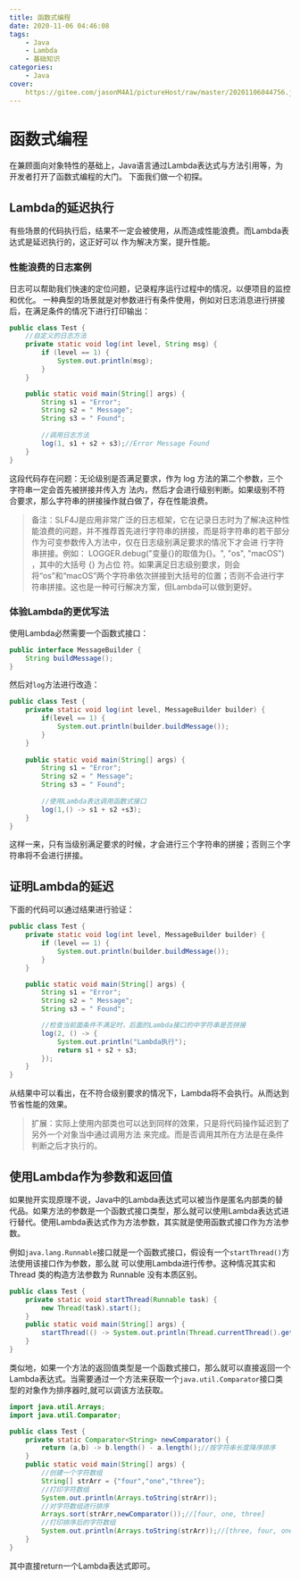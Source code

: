 ```yaml
---
title: 函数式编程
date: 2020-11-06 04:46:08
tags:
	- Java
	- Lambda
	- 基础知识
categories:
	- Java
cover:
	https://gitee.com/jasonM4A1/pictureHost/raw/master/20201106044756.jpg
---
```


# 函数式编程

在兼顾面向对象特性的基础上，Java语言通过Lambda表达式与方法引用等，为开发者打开了函数式编程的大门。 下面我们做一个初探。

## Lambda的延迟执行

有些场景的代码执行后，结果不一定会被使用，从而造成性能浪费。而Lambda表达式是延迟执行的，这正好可以 作为解决方案，提升性能。

### 性能浪费的日志案例

日志可以帮助我们快速的定位问题，记录程序运行过程中的情况，以便项目的监控和优化。 一种典型的场景就是对参数进行有条件使用，例如对日志消息进行拼接后，在满足条件的情况下进行打印输出：

~~~java
public class Test {
    //自定义的日志方法
    private static void log(int level, String msg) {
        if (level == 1) {
            System.out.println(msg);
        }
    }

    public static void main(String[] args) {
        String s1 = "Error";
        String s2 = " Message";
        String s3 = " Found";
        
        //调用日志方法
        log(1, s1 + s2 + s3);//Error Message Found
    }
}
~~~

这段代码存在问题：无论级别是否满足要求，作为 log 方法的第二个参数，三个字符串一定会首先被拼接并传入方 法内，然后才会进行级别判断。如果级别不符合要求，那么字符串的拼接操作就白做了，存在性能浪费。

> 备注：SLF4J是应用非常广泛的日志框架，它在记录日志时为了解决这种性能浪费的问题，并不推荐首先进行字符串的拼接，而是将字符串的若干部分作为可变参数传入方法中，仅在日志级别满足要求的情况下才会进 行字符串拼接。例如： LOGGER.debug("变量{}的取值为{}。", "os", "macOS") ，其中的大括号 {} 为占位 符。如果满足日志级别要求，则会将“os”和“macOS”两个字符串依次拼接到大括号的位置；否则不会进行字 符串拼接。这也是一种可行解决方案，但Lambda可以做到更好。

###  体验Lambda的更优写法

使用Lambda必然需要一个函数式接口：

~~~java
public interface MessageBuilder {
    String buildMessage();
}
~~~

然后对`log`方法进行改造：

~~~java
public class Test {
    private static void log(int level, MessageBuilder builder) {
        if(level == 1) {
            System.out.println(builder.buildMessage());
        }
    }
    
    public static void main(String[] args) {
        String s1 = "Error";
        String s2 = " Message";
        String s3 = " Found";
        
        //使用Lambda表达调用函数式接口
        log(1,() -> s1 + s2 +s3);
    }
}
~~~

这样一来，只有当级别满足要求的时候，才会进行三个字符串的拼接；否则三个字符串将不会进行拼接。

## 证明Lambda的延迟

下面的代码可以通过结果进行验证：

~~~java
public class Test {
    private static void log(int level, MessageBuilder builder) {
        if (level == 1) {
            System.out.println(builder.buildMessage());
        }
    }

    public static void main(String[] args) {
        String s1 = "Error";
        String s2 = " Message";
        String s3 = " Found";

        //检查当前面条件不满足时，后面的Lambda接口的中字符串是否拼接
        log(2, () -> {
            System.out.println("Lambda执行");
            return s1 + s2 + s3;
        });
    }
}
~~~

从结果中可以看出，在不符合级别要求的情况下，Lambda将不会执行。从而达到节省性能的效果。

> 扩展：实际上使用内部类也可以达到同样的效果，只是将代码操作延迟到了另外一个对象当中通过调用方法 来完成。而是否调用其所在方法是在条件判断之后才执行的。

## 使用Lambda作为参数和返回值

如果抛开实现原理不说，Java中的Lambda表达式可以被当作是匿名内部类的替代品。如果方法的参数是一个函数式接口类型，那么就可以使用Lambda表达式进行替代。使用Lambda表达式作为方法参数，其实就是使用函数式接口作为方法参数。

例如`java.lang.Runnable`接口就是一个函数式接口，假设有一个`startThread()`方法使用该接口作为参数，那么就 可以使用Lambda进行传参。这种情况其实和 Thread 类的构造方法参数为 Runnable 没有本质区别。

~~~java
public class Test {
    private static void startThread(Runnable task) {
        new Thread(task).start();
    }
    public static void main(String[] args) {
        startThread(() -> System.out.println(Thread.currentThread().getName()+"正在运行"));//Thread-0正在运行
    }
}
~~~

类似地，如果一个方法的返回值类型是一个函数式接口，那么就可以直接返回一个Lambda表达式。当需要通过一个方法来获取一个`java.util.Comparator`接口类型的对象作为排序器时,就可以调该方法获取。

~~~java
import java.util.Arrays;
import java.util.Comparator;

public class Test {
    private static Comparator<String> newComparator() {
        return (a,b) -> b.length() - a.length();//按字符串长度降序排序
    }
    public static void main(String[] args) {
        //创建一个字符数组
        String[] strArr = {"four","one","three"};
        //打印字符数组
        System.out.println(Arrays.toString(strArr));
        //对字符数组进行排序
        Arrays.sort(strArr,newComparator());//[four, one, three]
        //打印排序后的字符数组
        System.out.println(Arrays.toString(strArr));//[three, four, one]
    }
}
~~~

其中直接return一个Lambda表达式即可。